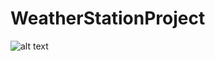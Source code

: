 # WeatherStationProject
![alt text](https://user-images.githubusercontent.com/32328856/47870685-cc1c8980-de12-11e8-803e-77e3edbb8355.PNG)
